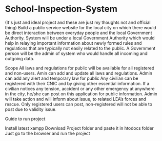 # School-Inspection-System
(It's just and ideal project and these are just my thoughts not and official thing) Build a public service website for the local city on which there would be direct interaction between everyday people and the local Government Authority. System will be under a local Government Authority which would help in relaying important information about newly formed rules and regulations that are typically not easily related to the public. A Government person will be the admin of system who would handle all incoming and outgoing data.

Scope
All laws and regulations for public will be available for all registered and non-users.
Amin can add and update all laws and regulations.
Admin can add any alert and temporary law for public
Any civilian can be registered with their CNIC and by giving other essential information.
If a civilian notices any tension, accident or any other emergency at anywhere in the city, he/she can post on this application for public information.
 Admin will take action and will inform about issue, to related LEA’s forces and rescue.
Only registered users can post, non-registered will not be able to post due to validity issue. 

Guide to run project

Install latest xampp
Download Project folder and paste it in htodocs folder
Just go to the browser and run the project
